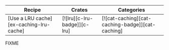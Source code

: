 | Recipe | Crates | Categories |
|--------|--------|------------|
| [Use a LRU cache][ex-caching-lru-cache] | [![lru][c-lru-badge]][c-lru] | [![cat-caching][cat-caching-badge]][cat-caching] |

<div class="hidden">
FIXME
</div>
